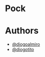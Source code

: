 # Pock

# Authors

 - [@diogoalmiro](https://www.github.com/diogoalmiro)
 - [@diogotito](https://www.github.com/diogotito)


